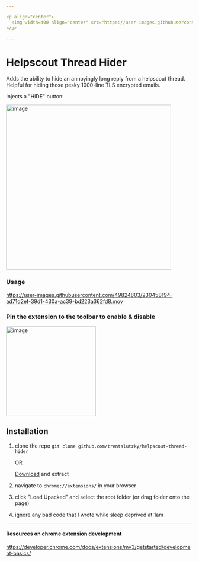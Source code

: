 ```yaml
--- 

<p align="center">
  <img width=400 align="center" src="https://user-images.githubusercontent.com/49824803/230452193-4ebbe467-02ea-4b52-8216-e6609eabe741.png"/>
</p>

---
```


# Helpscout Thread Hider

Adds the ability to hide an annoyingly long reply from a helpscout thread. Helpful for hiding those pesky 1000-line TLS encrypted emails.

Injects a "HIDE" button:

<img width="445" alt="image" src="https://user-images.githubusercontent.com/49824803/230458343-33e56b55-4669-47c3-8d14-bd5645767ca2.png">

### Usage

https://user-images.githubusercontent.com/49824803/230458194-ad71d2ef-39d1-430a-ac39-bd223a362fd8.mov


### Pin the extension to the toolbar to enable & disable

<img width="242" alt="image" src="https://user-images.githubusercontent.com/49824803/230454151-061a4093-dbbc-4aa6-a840-b0b708ec00ad.png">


## Installation

1. clone the repo
    `git clone github.com/trentslutzky/helpscout-thread-hider`
    
    OR
    
    [Download](https://github.com/trentslutzky/helpscout-thread-hider/releases/tag/v0.1.0) and extract
3. navigate to `chrome://extensions/` in your browser
4. click "Load Upacked" and select the root folder (or drag folder onto the page)
5. ignore any bad code that I wrote while sleep deprived at 1am

---

#### Resources on chrome extension development

https://developer.chrome.com/docs/extensions/mv3/getstarted/development-basics/
